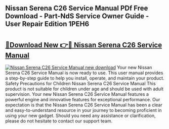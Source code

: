 ## Nissan Serena C26 Service Manual PDf Free Download - Part-NdS Service Owner Guide - User Repair Edition 1PEH6

# <h2><a href="http://cf10986.oget.top/?id=Nissan+Serena+C26+Service+Manual">🔗Download New 👉🔴 Nissan Serena C26 Service Manual</a></h2>

[![Nissan Serena C26 Service Manual new download](https://i.imgur.com/5g1atiW.png)](http://cf10986.oget.top/?id=Nissan+Serena+C26+Service+Manual)
Your new Nissan Serena C26 Service Manual is now ready to use. This user manual provides a step-by-step guide to help you install, operate, and maintain your product. Safety Precautions for Children Nissan Serena C26 Service Manual This product is not suitable for children under age and should be used with adult supervision. Your new Nissan Serena C26 Service Manual features a powerful engine and innovative features for exceptional performance. Our expectation is that the Nissan Serena C26 Service Manual has been a clear and easy-to-understand resource in your journey to becoming proficient in using your new gadget. Should you need any assistance or clarification, please do not hesitate to contact our support team.
